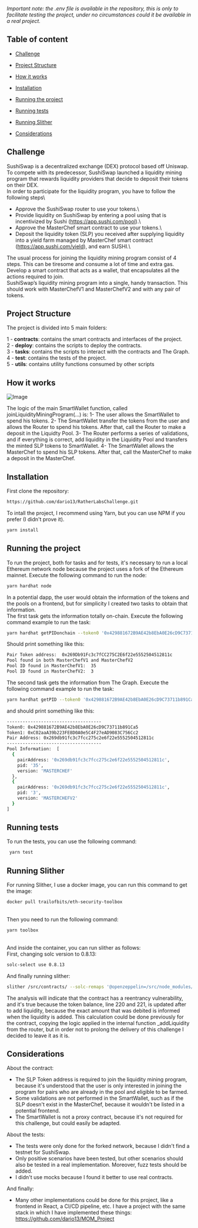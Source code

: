 _Important note: the .env file is available in the repository, this is only to facilitate testing the project, under no circumstances could it be available in a real project._

## Table of content

- [Challenge](#challenge)

- [Project Structure](#project-structure)

- [How it works](#about-the-game)

- [Installation](#installation)

- [Running the project](#running-the-project)

- [Running tests](#running-the-tests)

- [Running Slither](#running-slither)

- [Considerations](#considerations)

## Challenge

SushiSwap is a decentralized exchange (DEX) protocol based off Uniswap.\
To compete with its predecessor, SushiSwap launched a liquidity mining
program that rewards liquidity providers that decide to deposit their tokens
on their DEX.\
In order to participate for the liquidity program, you have to follow the
following steps\

- Approve the SushiSwap router to use your tokens.\
- Provide liquidity on SushiSwap by entering a pool using that is
  incentivized by Sushi (https://app.sushi.com/pool).\
- Approve the MasterChef smart contract to use your tokens.\
- Deposit the liquidity token (SLP) you received after supplying
  liquidity into a yield farm managed by MasterChef smart
  contract (https://app.sushi.com/yield), and earn SUSHI.\

The usual process for joining the liquidity mining program consist of 4 steps.
This can be tiresome and consume a lot of time and extra gas.\
Develop a smart contract that acts as a wallet, that encapsulates all the
actions required to join.\
SushiSwap’s liquidity mining program into a single, handy transaction.
This should work with MasterChefV1 and MasterChefV2 and with any pair of
tokens.

## Project Structure

The project is divided into 5 main folders:

1 - **contracts**: contains the smart contracts and interfaces of the project.\
2 - **deploy**: contains the scripts to deploy the contracts.\
3 - **tasks**: contains the scripts to interact with the contracts and The Graph.\
4 - **test**: contains the tests of the project.\
5 - **utils**: contains utility functions consumed by other scripts

## How it works

![Image](https://github.com/dario13/RatherLabsChallenge/Diagram.png?raw=true)

The logic of the main SmartWallet function, called joinLiquidityMiningProgram(...) is:
1- The user allows the SmartWallet to spend his tokens.
2- The SmartWallet transfer the tokens from the user and allows the Router to spend his tokens. After that, call the Router to make a deposit in the Liquidty Pool.
3- The Router performs a series of validations, and if everything is correct, add liquidity in the Liquidity Pool and transfers the minted SLP tokens to SmartWallet.
4- The SmartWallet allows the MasterChef to spend his SLP tokens. After that, call the MasterChef to make a deposit in the MasterChef.

## Installation

First clone the repository:

```bash
https://github.com/dario13/RatherLabsChallenge.git
```

To intall the project, I recommend using Yarn, but you can use NPM if you prefer (I didn't prove it).

```bash
yarn install
```

## Running the project

To run the project, both for tasks and for tests, it's necessary to run a local Ethereum network node because the project uses a fork of the Ethereum mainnet. Execute the following command to run the node:

```bash
yarn hardhat node
```

In a potential dapp, the user would obtain the information of the tokens and the pools on a frontend, but for simplicity I created two tasks to obtain that information. \
The first task gets the information totally on-chain. Execute the following command example to run the task:

```bash
yarn hardhat getPIDonchain --token0 '0x429881672B9AE42b8EbA0E26cD9C73711b891Ca5' --token1 '0xC02aaA39b223FE8D0A0e5C4F27eAD9083C756Cc2' --network localhost
```

Should print something like this:

```bash
Pair Token address:  0x269Db91Fc3c7fCC275C2E6f22e5552504512811c
Pool found in both MasterChefV1 and MasterChefV2
Pool ID found in MasterChefV1:  35
Pool ID found in MasterChefV2:  3
```

The second task gets the information from The Graph. Execute the following command example to run the task:

```bash
yarn hardhat getPID --token0 '0x429881672B9AE42b8EbA0E26cD9C73711b891Ca5' --token1 '0xC02aaA39b223FE8D0A0e5C4F27eAD9083C756Cc2' --network localhost
```

and should print something like this:

```bash
------------------------------------
Token0: 0x429881672B9AE42b8EbA0E26cD9C73711b891Ca5
Token1: 0xC02aaA39b223FE8D0A0e5C4F27eAD9083C756Cc2
Pair Address: 0x269db91fc3c7fcc275c2e6f22e5552504512811c
------------------------------------
Pool Information:  [
  {
    pairAddress: '0x269db91fc3c7fcc275c2e6f22e5552504512811c',
    pid: '35',
    version: 'MASTERCHEF'
  },
  {
    pairAddress: '0x269db91fc3c7fcc275c2e6f22e5552504512811c',
    pid: '3',
    version: 'MASTERCHEFV2'
  }
]
```

## Running tests

To run the tests, you can use the following command:

```bash
 yarn test
```

## Running Slither

For running Slither, I use a docker image, you can run this command to get the image:

```bash
docker pull trailofbits/eth-security-toolbox
```

\
 Then you need to run the following command:

```bash
yarn toolbox
```

\
 And inside the container, you can run slither as follows:\
 First, changing solc version to 0.8.13:

```bash
solc-select use 0.8.13
```

And finally running slither:

```bash
slither /src/contracts/ --solc-remaps '@openzeppelin=/src/node_modules/@openzeppelin @chainlink=/src/node_modules/@chainlink' --exclude naming-convention,external-function,low-level-calls
```

The analysis will indicate that the contract has a reentrancy vulnerability, and it's true because the token balance, line 220 and 221, is updated after to add liquidity, because the exact amount that was debited is informed when the liquidity is added. This calculation could be done previously for the contract, copying the logic applied in the internal function \_addLiquidity from the router, but in order not to prolong the delivery of this challenge I decided to leave it as it is.

## Considerations

About the contract:

- The SLP Token address is required to join the liquidity mining program, because it's understood that the user is only interested in joining the program for pairs who are already in the pool and eligible to be farmed.
- Some validations are not performed in the SmartWallet, such as if the SLP doesn't exist in the MasterChef, because it wouldn't be listed in a potential frontend.
- The SmartWallet is not a proxy contract, because it's not required for this challenge, but could easily be adapted.

About the tests:

- The tests were only done for the forked network, because I didn't find a testnet for SushiSwap.
- Only positive scenarios have been tested, but other scenarios should also be tested in a real implementation. Moreover, fuzz tests should be added.
- I didn't use mocks because I found it better to use real contracts.

And finally:

- Many other implementations could be done for this project, like a frontend in React, a CI/CD pipeline, etc. I have a project with the same stack in which I have implemented these things: https://github.com/dario13/MOM_Project
